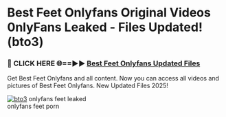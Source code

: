 # Best Feet Onlyfans Original Videos 0nlyFans Leaked - Files Updated! (bto3)

<h3>🔴 CLICK HERE 🌐==►► <a href="https://tinyurl.com/ms9xzufz" rel="nofollow">Best Feet Onlyfans Updated Files</a></h3>

Get Best Feet Onlyfans and all content. Now you can access all videos and pictures of Best Feet Onlyfans. New Updated Files 2025!

[![bto3](https://i.imgur.com/ppqm5kG.gif)](https://tinyurl.com/ms9xzufz)
onlyfans feet leaked<br>
onlyfans feet porn